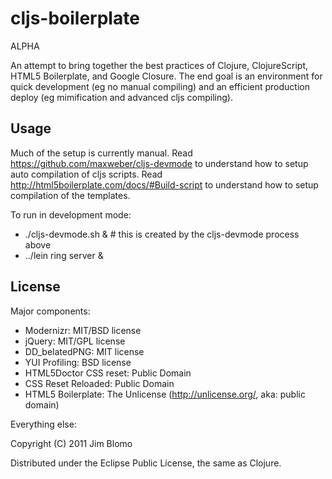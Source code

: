 # cljs-boilerplate

ALPHA

An attempt to bring together the best practices of Clojure, ClojureScript, HTML5
Boilerplate, and Google Closure.  The end goal is an environment for quick
development (eg no manual compiling) and an efficient production deploy (eg
mimification and advanced cljs compiling).

## Usage

Much of the setup is currently manual.  Read
https://github.com/maxweber/cljs-devmode to understand how to setup auto
compilation of cljs scripts.  Read
http://html5boilerplate.com/docs/#Build-script to understand how to setup
compilation of the templates.

To run in development mode:
* ./cljs-devmode.sh & # this is created by the cljs-devmode process above
* ../lein ring server &

## License

Major components:

* Modernizr: MIT/BSD license
* jQuery: MIT/GPL license
* DD_belatedPNG: MIT license
* YUI Profiling: BSD license
* HTML5Doctor CSS reset: Public Domain
* CSS Reset Reloaded: Public Domain
* HTML5 Boilerplate: The Unlicense (http://unlicense.org/, aka: public domain)

Everything else:

Copyright (C) 2011 Jim Blomo

Distributed under the Eclipse Public License, the same as Clojure.
